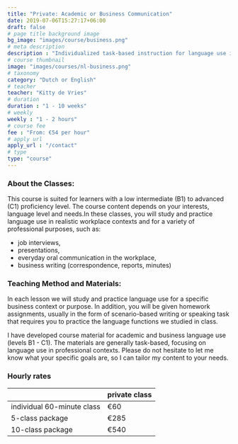 ```yaml
---
title: "Private: Academic or Business Communication"
date: 2019-07-06T15:27:17+06:00
draft: false
# page title background image
bg_image: "images/course/business.png"
# meta description
description : "Individualized task-based instruction for language use in professional or academic contexts"
# course thumbnail
image: "images/courses/nl-business.png"
# taxonomy
category: "Dutch or English"
# teacher
teacher: "Kitty de Vries"
# duration
duration : "1 - 10 weeks"
# weekly
weekly : "1 - 2 hours"
# course fee
fee : "From: €54 per hour"
# apply url
apply_url : "/contact"
# type
type: "course"
---
```



### About the Classes:
This course is suited for learners with a low intermediate (B1) to advanced (C1) proficiency level. The course content depends on your interests, language level and needs.In these classes, you will study and practice language use in realistic workplace contexts and for a variety of professional purposes, such as:
- job interviews,
- presentations,
- everyday oral communication in the workplace,
- business writing (correspondence, reports, minutes) 

### Teaching Method and Materials:
In each lesson we will study and practice language use for a specific business context or purpose. In addition, you will be given homework assignments, usually in the form of scenario-based writing or speaking task that requires you to practice the language functions we studied in class.

I have developed course material for academic and business language use (levels B1 - C1). The materials are generally task-based, focusing on language use in professional contexts. Please do not hesitate to let me know what your specific goals are, so I can tailor my content to your needs.
 </p>

### Hourly rates

| |private class| 
|---|---|
|  individual 60-minute class | €60 |
|  5-class package | €285 |
|  10-class package | €540 |